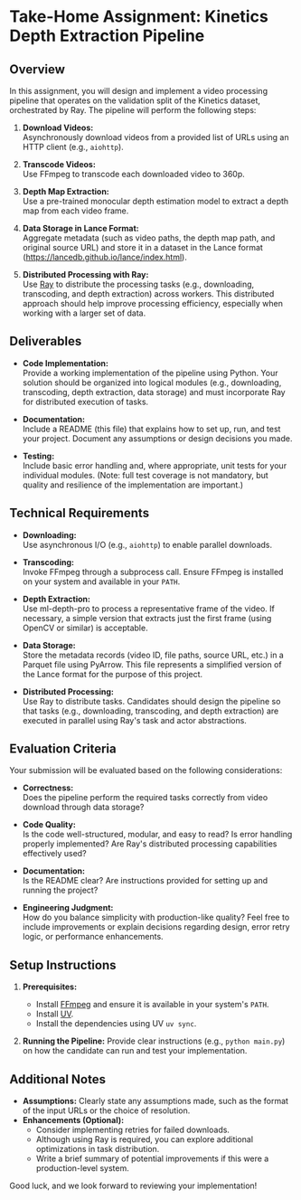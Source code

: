 # Take-Home Assignment: Kinetics Depth Extraction Pipeline

## Overview

In this assignment, you will design and implement a video processing pipeline that operates on the validation split of the Kinetics dataset, orchestrated by Ray. The pipeline will perform the following steps:

1. **Download Videos:**  
   Asynchronously download videos from a provided list of URLs using an HTTP client (e.g., `aiohttp`).

2. **Transcode Videos:**  
   Use FFmpeg to transcode each downloaded video to 360p.

3. **Depth Map Extraction:**  
   Use a pre-trained monocular depth estimation model to extract a depth map from each video frame.

4. **Data Storage in Lance Format:**  
   Aggregate metadata (such as video paths, the depth map path, and original source URL) and store it in a dataset in the Lance format (https://lancedb.github.io/lance/index.html).

5. **Distributed Processing with Ray:**  
   Use [Ray](https://www.ray.io/) to distribute the processing tasks (e.g., downloading, transcoding, and depth extraction) across workers. This distributed approach should help improve processing efficiency, especially when working with a larger set of data.

## Deliverables

- **Code Implementation:**  
  Provide a working implementation of the pipeline using Python. Your solution should be organized into logical modules (e.g., downloading, transcoding, depth extraction, data storage) and must incorporate Ray for distributed execution of tasks.

- **Documentation:**  
  Include a README (this file) that explains how to set up, run, and test your project. Document any assumptions or design decisions you made.

- **Testing:**  
  Include basic error handling and, where appropriate, unit tests for your individual modules. (Note: full test coverage is not mandatory, but quality and resilience of the implementation are important.)

## Technical Requirements

- **Downloading:**  
  Use asynchronous I/O (e.g., `aiohttp`) to enable parallel downloads.

- **Transcoding:**  
  Invoke FFmpeg through a subprocess call. Ensure FFmpeg is installed on your system and available in your `PATH`.

- **Depth Extraction:**  
  Use ml-depth-pro to process a representative frame of the video. If necessary, a simple version that extracts just the first frame (using OpenCV or similar) is acceptable.

- **Data Storage:**  
  Store the metadata records (video ID, file paths, source URL, etc.) in a Parquet file using PyArrow. This file represents a simplified version of the Lance format for the purpose of this project.

- **Distributed Processing:**  
  Use Ray to distribute tasks. Candidates should design the pipeline so that tasks (e.g., downloading, transcoding, and depth extraction) are executed in parallel using Ray's task and actor abstractions.

## Evaluation Criteria

Your submission will be evaluated based on the following considerations:

- **Correctness:**  
  Does the pipeline perform the required tasks correctly from video download through data storage?

- **Code Quality:**  
  Is the code well-structured, modular, and easy to read? Is error handling properly implemented? Are Ray's distributed processing capabilities effectively used?

- **Documentation:**  
  Is the README clear? Are instructions provided for setting up and running the project?

- **Engineering Judgment:**  
  How do you balance simplicity with production-like quality? Feel free to include improvements or explain decisions regarding design, error retry logic, or performance enhancements.

## Setup Instructions

1. **Prerequisites:**

   - Install [FFmpeg](https://ffmpeg.org/) and ensure it is available in your system's `PATH`.
   - Install [UV](https://docs.astral.sh/uv/).
   - Install the dependencies using UV `uv sync`.

2. **Running the Pipeline:**
   Provide clear instructions (e.g., `python main.py`) on how the candidate can run and test your implementation.

## Additional Notes

- **Assumptions:** Clearly state any assumptions made, such as the format of the input URLs or the choice of resolution.
- **Enhancements (Optional):**
  - Consider implementing retries for failed downloads.
  - Although using Ray is required, you can explore additional optimizations in task distribution.
  - Write a brief summary of potential improvements if this were a production-level system.

Good luck, and we look forward to reviewing your implementation!
